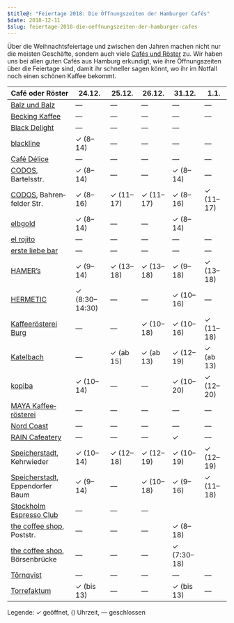```yaml
---
$title@: "Feiertage 2018: Die Öffnungszeiten der Hamburger Cafés"
$date: 2018-12-11
$slug: feiertage-2018-die-oeffnungszeiten-der-hamburger-cafes
---
```


Über die Weihnachtsfeiertage und zwischen den Jahren machen nicht nur die meisten Geschäfte, sondern auch viele [Cafés und Röster]([url('/content/pages/cafes.md')]) zu. Wir haben uns bei allen guten Cafés aus Hamburg erkundigt, wie ihre Öffnungszeiten über die Feiertage sind, damit ihr schneller sagen könnt, wo ihr im Notfall noch einen schönen Kaffee bekommt.

| Café oder Röster | 24.12. | 25.12. | 26.12. | 31.12. | 1.1. |
|---|---|---|---|---|---|
| [Balz und Balz]([url('/content/cafes/balz-und-balz.md')]) | — | — | — | — | — |
| [Becking Kaffee]([url('/content/cafes/becking-kaffee.md')]) | — | — | — | — | — |
| [Black Delight]([url('/content/cafes/black-delight.md')]) | — | — | — | — | |
| [blackline]([url('/content/cafes/blackline.md')]) | ✓ (8–14) | — | — | — | — |
| [Café Délice]([url('/content/cafes/cafe-delice.md')]) | — | — | — | — | — |
| [CODOS]([url('/content/cafes/codos.md')]), Bartelsstr. | ✓ (8–14) | — | — | ✓ (8–14) | — |
| [CODOS]([url('/content/cafes/codos.md')]), Bahren&shy;felder Str. | ✓ (8–16) | ✓ (11–17) | ✓ (11–17) | ✓ (8–16) | ✓ (11–17) |
| [elbgold]([url('/content/cafes/elbgold.md')]) | ✓ (8–14) | — | — | ✓ (8–14) | |
| [el rojito]([url('/content/cafes/el-rojito.md')]) | — | — | — | — | — |
| [erste liebe bar]([url('/content/cafes/erste-liebe-bar.md')]) | — | — | — | — | — |
| [HAMER’s]([url('/content/cafes/hamers.md')]) | ✓ (9–14) | ✓ (13–18) | ✓ (13–18) | ✓ (9–18) | ✓ (13–18) |
| [HERMETIC]([url('/content/cafes/hermetic.md')]) | ✓ (8:30–14:30) | — | — | ✓ (10–16) | — |
| [Kaffeerösterei Burg]([url('/content/cafes/kaffeeroesterei-burg.md')]) | — | — | ✓ (10–18) | ✓ (10–16) | ✓ (11–18) |
| [Katelbach]([url('/content/cafes/katelbach.md')]) | — | ✓ (ab 15) | ✓ (ab 13) | ✓ (12–19) | ✓ (ab 13) |
| [kopiba]([url('/content/cafes/kaffeeroesterei-deathpresso.md')]) | ✓ (10–14) | — | — | ✓ (10–20) | ✓ (12–20) |
| [MAYA Kaffee&shy;rösterei]([url('/content/cafes/maya-kaffeeroesterei.md')]) | — | — | — | — | — |
| [Nord Coast]([url('/content/cafes/nord-coast.md')]) | — | — | — | — | — |
| [RAIN Cafeatery]([url('/content/cafes/rain-cafeatery.md')]) | — | — | — | ✓ | — |
| [Speicher&shy;stadt]([url('/content/cafes/speicherstadt-kaffeeroesterei.md')]), Kehrwieder | ✓ (10–14) | ✓ (12–18) | ✓ (12–19) | ✓ (10–19) | ✓ (12–19) |
| [Speicher&shy;stadt]([url('/content/cafes/speicherstadt-kaffeeroesterei.md')]), Eppen&shy;dorfer Baum | ✓ (9–14) | — | ✓ (10–18) | ✓ (9–16) | ✓ (11–18) |
| [Stockholm Espresso Club]([url('/content/cafes/stockholm-espresso-club.md')]) | — | — | — | | |
| [the coffee shop]([url('/content/cafes/the-coffee-shop.md')]), Poststr. | — | — | — | ✓ (8–18) | |
| [the coffee shop]([url('/content/cafes/the-coffee-shop.md')]), Börsen&shy;brücke | — | — | — | ✓ (7:30–18) | |
| [Tōrnqvist]([url('/content/cafes/tornqvist.md')]) | — | — | — | — | — |
| [Torrefaktum]([url('/content/cafes/torrefaktum.md')]) | ✓ (bis 13) | — | — | ✓ (bis 13) | — |

Legende: ✓ geöffnet, () Uhrzeit, — geschlossen